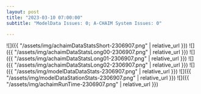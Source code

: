 ```yaml
---
layout: post
title: "2023-03-10 07:00:00"
subtitle: "ModelData Issues: 0; A-CHAIM System Issues: 0"

---
```


![]({{ "/assets/img/achaimDataStatsShort-2306907.png" | relative_url }})
![]({{ "/assets/img/achaimDataStatsLong00-2306907.png" | relative_url }})
![]({{ "/assets/img/achaimDataStatsLong01-2306907.png" | relative_url }})
![]({{ "/assets/img/achaimDataStatsLong02-2306907.png" | relative_url }})
![]({{ "/assets/img/modelDataDataStats-2306907.png" | relative_url }})
![]({{ "/assets/img/modelDataStationStats-2306907.png" | relative_url }})
![]({{ "/assets/img/achaimRunTime-2306907.png" | relative_url }})



